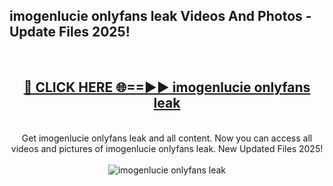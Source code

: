 <h2>imogenlucie onlyfans leak Videos And Photos - Update Files 2025!</h2>
<br>
<div align="center">
<h2><a href="https://top-ai-tools.click/QrbHav" rel="nofollow">🔴 CLICK HERE 🌐==►► imogenlucie onlyfans leak</a></h2>
<br>
Get imogenlucie onlyfans leak and all content. Now you can access all videos and pictures of imogenlucie onlyfans leak. New Updated Files 2025!
<br>
<br>
<a href="https://top-ai-tools.click/QrbHav" rel="nofollow" data-target="animated-image.originalLink"><img src="https://i.ibb.co.com/WyWwxjT/player-gif2.gif" alt="imogenlucie onlyfans leak" style="max-width: 100%; display: inline-block;" data-target="animated-image.originalImage"></a>
</div>
<br>